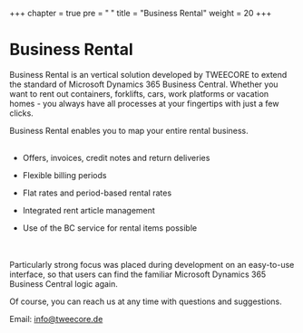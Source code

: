 +++
chapter = true
pre = "<b><i class='fas fa-save'></i> </b>"
title = "Business Rental"
weight = 20
+++

# Business Rental

Business Rental is an vertical solution developed by TWEECORE to extend the standard of Microsoft Dynamics 365 Business Central. Whether you want to rent out containers, forklifts, cars, work platforms or vacation homes - you always have all processes at your fingertips with just a few clicks.
 
Business Rental enables you to map your entire rental business. 
<br>
<br/>
- Offers, invoices, credit notes and return deliveries

- Flexible billing periods

- Flat rates and period-based rental rates

- Integrated rent article management

- Use of the BC service for rental items possible
 <br>
<br/>
Particularly strong focus was placed during development on an easy-to-use interface, so that users can find the familiar Microsoft Dynamics 365 Business Central logic again.

Of course, you can reach us at any time with questions and suggestions.

Email: info@tweecore.de
